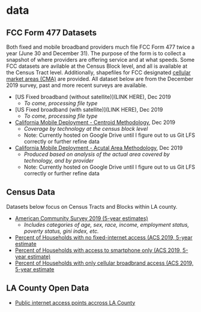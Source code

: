 # data
## FCC Form 477 Datasets
Both fixed and mobile broadband providers much file FCC Form 477 twice a year (June 30 and December 31). The purpose of the form is to collect a snapshot of where providers are offering service and at what speeds. Some FCC datasets are avilable at the Census Block level, and all is available at the Census Tract level. Additionally, shapefiles for FCC designated [cellular market areas (CMA)](https://drive.google.com/file/d/1pKwUmpX9fzZyQSo7js-JqwAZBHubAovT/view?usp=sharing) are provided. All dataset below are from the December 2019 survey, past and more recent surveys are available.
* [US Fixed broadband (without satellite)](LINK HERE), Dec 2019
  * *To come, processing file type*
* [US Fixed broadband (with satellite)](LINK HERE), Dec 2019
  * *To come, processing file type*
* [California Mobile Deployment - Centroid Methodology](https://drive.google.com/file/d/19ueKkjgTJqS7tIIMExgLW-W7hd_w-U4E/view?usp=sharing), Dec 2019
  * *Coverage by technology at the census block level*
  * Note: Currently hosted on Google Drive until I figure out to us Git LFS correctly or further refine data
* [California Mobile Deployment - Acutal Area Methodology](https://drive.google.com/file/d/1vBy2drB0ifyORxF9Ia5DXHoVomzG0gCB/view?usp=sharing), Dec 2019
  * *Produced based on analysis of the actual area covered by technology, and by provider* 
  * Note: Currently hosted on Google Drive until I figure out to us Git LFS correctly or further refine data
## Census Data
Datasets below focus on Census Tracts and Blocks within LA county.
* [American Community Survey 2019 (5-year estimates)](https://github.com/cristemc/data/blob/28795fbe0a3802ee16054789c16dfc7fbd41d034/R12915135_SL150.csv)
  * *Includes categories of age, sex, race, income, employment status, poverty status, gini index, etc.*
* [Percent of Households with no fixed-internet access (ACS 2019, 5-year estimate](https://github.com/cristemc/data/blob/00bccf013f1f2c0043c7f3a07f952d027cb70b41/PolicyMap%20Data_no-access_%200242UTC.csv)
* [Percent of Households with access to smartphone only (ACS 2019, 5-year estimate)](https://github.com/cristemc/data/blob/00bccf013f1f2c0043c7f3a07f952d027cb70b41/PolicyMap%20Data_smartphone-only_%200244UTC.csv)
* [Percent of Households with only cellular broadbrand access (ACS 2019, 5-year estimate](https://github.com/cristemc/data/blob/00bccf013f1f2c0043c7f3a07f952d027cb70b41/PolicyMap%20Data_cellular%20only_0251UTC.csv)
## LA County Open Data
* [Public internet access points accross LA County](https://github.com/cristemc/data/blob/00bccf013f1f2c0043c7f3a07f952d027cb70b41/Public_Internet_Access.csv)
